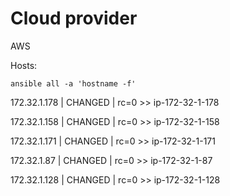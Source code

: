 # Cloud provider

AWS

Hosts:
```
ansible all -a 'hostname -f'
```
172.32.1.178 | CHANGED | rc=0 >>
ip-172-32-1-178

172.32.1.158 | CHANGED | rc=0 >>
ip-172-32-1-158

172.32.1.171 | CHANGED | rc=0 >>
ip-172-32-1-171

172.32.1.87 | CHANGED | rc=0 >>
ip-172-32-1-87

172.32.1.128 | CHANGED | rc=0 >>
ip-172-32-1-128

```

